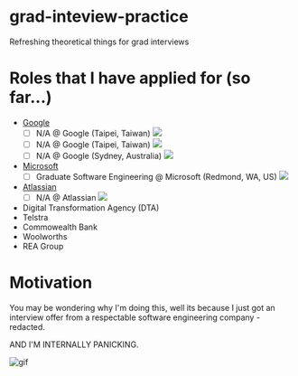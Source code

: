 # grad-inteview-practice

Refreshing theoretical things for grad interviews

# Roles that I have applied for (so far...)

- [Google](https://careers.google.com)
  - [ ] N/A @ Google (Taipei, Taiwan) ![](https://img.shields.io/badge/status-applied-blue.svg?logo=google&style=for-the-badge)
  - [ ] N/A @ Google (Taipei, Taiwan) ![](https://img.shields.io/badge/status-unkown-red.svg?logo=google&style=for-the-badge)
  - [ ] N/A @ Google (Sydney, Australia) ![](https://img.shields.io/badge/status-planned-yellow.svg?logo=google&style=for-the-badge)
- [Microsoft](https://microsoft.com)
  - [ ] Graduate Software Engineering @ Microsoft (Redmond, WA, US) ![](https://img.shields.io/badge/status-applied-blue.svg?logo=microsoft&style=for-the-badge)
- [Atlassian](#)
  - [ ] N/A @ Atlassian ![](https://img.shields.io/badge/status-planned-yellow.svg?logo=atlassian&style=for-the-badge)
- Digital Transformation Agency (DTA)
- Telstra
- Commowealth Bank
- Woolworths
- REA Group

# Motivation

You may be wondering why I'm doing this, well its because I just got an interview offer from a respectable software engineering company - <spoiler>redacted</spoiler>.

AND I'M INTERNALLY PANICKING.

![gif](https://media.giphy.com/media/jcbsThcVP2yFa/giphy.gif)
